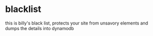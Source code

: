 # blacklist
this is billy's black list, protects your site from unsavory elements and dumps the details into dynamodb 
